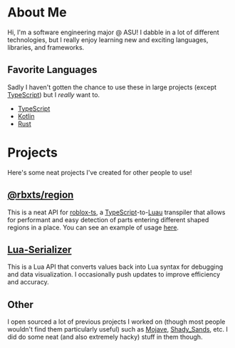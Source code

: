 # About Me
Hi, I'm a software engineering major @ ASU!
I dabble in a lot of different technologies, but I really enjoy learning new and exciting languages, libraries, and frameworks.
## Favorite Languages
Sadly I haven't gotten the chance to use these in large projects (except [TypeScript](https://github.com/microsoft/TypeScript)) but I *really* want to.
- [TypeScript](https://github.com/microsoft/TypeScript)
- [Kotlin](https://github.com/JetBrains/kotlin)
- [Rust](https://github.com/rust-lang/rust)
# Projects
Here's some neat projects I've created for other people to use!
## [@rbxts/region](https://github.com/jheinem1/region)
This is a neat API for [roblox-ts](https://github.com/roblox-ts/roblox-ts), a [TypeScript](https://github.com/microsoft/TypeScript)-to-[Luau](https://github.com/Roblox/luau) transpiler that allows for performant and easy detection of parts entering different shaped regions in a place.
You can see an example of usage [here](https://roblox-ts.com/playground/#code/JYWwDg9gTgLgBAbzgBQDYEMCeBTKBnOAXzgDMoIQ4AiAASgCMAPGPAej1wDdgBjbPKgG4AUKEixEcAELoOydLABK2AObAIAOwA0cZWs0A5Vehjrtu1WYCqGs0VLlKtBszZRLmocOE9NeeCCYAMoAjgCuCtjyEgC8cBrYAO5wAJIa-ugafAAUVNEwVACUIoGhEe75AHRBwABe2HBxCckAatg8MNAAzNkAjF06AKw6AEzFwqXhkVXIEHjAppqN8UlwbR3d2QAMOjtwW+OT5VEKMNUAFuhgDXEAohphIJX5ACqY15VSqBA8ANYiPj8AUwAGFMKhgBoACa4fLLZqpdIwTI5PKnIolUHgyEwqBVGr1eGrdadKA9fo6Xp7MaYsEQ6Gw07POYLOxNYntUk9PY88aApFwUpgc64E6xFbJNIZLLYXL5DETYLC0X4uo3CVrTmbClwYZwGmKoLKipM2bzRYaImtLVk7a7XaHJUik2wC5XdX3R7PU5vD4yVCoWnYhl4plBS7XZaep6vd7YSp0nG4AG+AV4KbuPRs6SyMUwLOaSpkCj5bJHaancap-xwHjB3EFy1xGRyU6NouOUuBRMh-JVoFwPDG7CN5YtvPt4sgLtOlWVlMDsK2Jbs5KNmxmbIAbXTx0bOjr9IbHg0AF1+wKEioTNmEY2jNeLdkl2YdEPnSOT3zq-BNAAZbASHzE9lmyMAMBwKAAC4UAg3BCkaAA+RBhDgNC4DAKBIRgbIAAMABIEHArBcEqAx0BAbBiFQQD4BgEU4HcfQNAAQlw8Z0NrAdyAgGA4TiYjIITS4oHQDpcAAfmeLCQAUTB8hETjgBIOBsh4vjKxWR8zEqbANBgUUoUbNSIF4vtKnovTsmyBCYmQzR7gM9wjJPMC4KgQpxkIEQfzgBz9MM0c4jckjoNg0LbOQhBUPQzDsLwwjBNI8jKOIPSnOwKE4EsxiTzYjj0N89T+Iw9zhIUMSnKk5AZLkhSYrQ5TVOKzSrxvQsaKA4yWtgQoLJFDRrMivyNAArrXKSjyvIBNBQrwZ53IAQShGEoQTTQEg6azJsihrStC8rRPEqBltW9aNE2nDsh4ETKvgpC9s4m6KuO6TQDq05Hs49CJK09qNF0gLnOM56jqct7ZKgeTK36qybKQkbHMCib3M8r7vrgGClxhEhIUyrQ9sKAnxiAA).
## [Lua-Serializer](https://github.com/jheinem1/Lua-Serializer)
This is a Lua API that converts values back into Lua syntax for debugging and data visualization. I occasionally push updates to improve efficiency and accuracy.
## Other
I open sourced a lot of previous projects I worked on (though most people wouldn't find them particularly useful) such as [Mojave](https://github.com/jheinem1/Mojave), [Shady_Sands](https://github.com/jheinem1/Shady_Sands), etc. I did do some neat (and also extremely hacky) stuff in them though.
